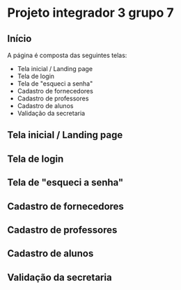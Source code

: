 # **Projeto integrador 3 grupo 7**

## Início

A página é composta das seguintes telas:

  * Tela inicial / Landing page
  * Tela de login
  * Tela de "esqueci a senha"
  * Cadastro de fornecedores
  * Cadastro de professores
  * Cadastro de alunos
  * Validação da secretaria

## Tela inicial / Landing page


## Tela de login


## Tela de "esqueci a senha"


## Cadastro de fornecedores


## Cadastro de professores


## Cadastro de alunos


## Validação da secretaria
